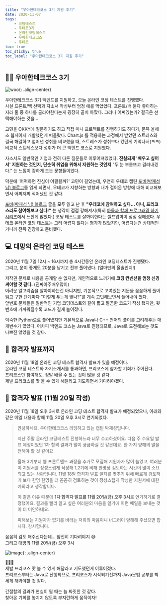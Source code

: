 ```yaml
---
title: "우아한테크코스 3기 지원 후기"
date: 2020-11-07
tags:
    - 코딩테스트
    - 우테코3기
    - 온라인코딩테스트
    - 우아한테크코스
    - 우테코
toc: true
toc_sticky: true
toc_label: "우아한테크코스 3기 지원 후기"
---
```


## 👨‍💻 우아한테크코스 3기
![woo](https://woowabros.github.io/img/2020-10-06/techcourse_poster_3nd.jpg){: .align-center}

우아한테크코스 3기 백엔드를 지원하고, 오늘 온라인 코딩 테스트를 진행했다.  
사실 프론트/백 선택과 자소서 작성부터 엄청 애를 먹었었다. 프론트/백 둘다 좋아하는지라 둘 중 하나를 골라야한다는게 굉장히 골치 아팠다. 그러나 어쩌겠는가? 결국은 선택해야하는 것을...  
  
고민을 OKKY에 질문하기도 하고 직접 미니 프로젝트를 진행하기도 하다가, 문뜩 올해 초 웹페이지 개발했던게 떠올랐다. 
Chart.js 를 적용하는 과정에서 받았던 스트레스와 결국 해결하고 얻어낸 성취를 비교했을 때, 
스트레스가 성취보다 컸던게 기억나서(ㅋㅋ) 비교적 스트레스보다 성취가 더 큰 백엔드 코스로 지원했다.  
  
자소서도 일반적인 기업과 전혀 다른 질문들로 이루어져있었다. 
**진실되게 '배우고 싶어서' 지원하는 것인지, 단순히 취업을 위해서 지원하는 것인지** 
"두 눈 부릅뜨고 걸러내겠다." 는 느낌이 강하게 드는 문항들이었다.  
  
덕분에 '어떡하면 진심이 어필될까?' 고민이 길었는데, 우연히 우테코 캡틴 
[포비(박재성 님) 블로그](https://brunch.co.kr/@javajigi#articles)를 읽게 되면서, 
우테코가 지향하는 방향과 내가 걸어온 방향에 대해 비교해보면서 어찌저찌 적어냈던 것 같다.  
  
[포비(박재성 님) 블로그](https://brunch.co.kr/@javajigi#articles) 글을 모두 읽고 난 후 
**"우테코에 참여하고 싶다... 아니, 프리코스라도 참여해보고 싶다!"** 는 생각이 점점 강해져서(특히 [아들과 함께 프로그래밍 하기 시리즈](https://brunch.co.kr/@javajigi/10)에서 느낀게 많았다.) 코딩 테스트를 잘봐야한다는 셀프압박이 점점 심해졌다. 
우테코 온라인 코딩 테스트는 그리 어렵지 않다는 평가가 많았지만, 어렵다는건 상대적인거니까 잔뜩 긴장하고 준비했다.  
  
## 💻 대망의 온라인 코딩 테스트
2020년 11월 7일 12시 ~ 16시까지 총 4시간동안 온라인 코딩테스트가 진행됐다.  
그리고, 운이 좋게도 20분을 남기고 전부 풀어냈다. (얼마만의 올솔인지!)  
  
저작권 문제로 내용을 공개할 순 없지만, 개인적으로 느끼기에 **코딩 컨벤션을 엄청 신경 써야할 것 같다.** (진짜아주매우많이)  
어려운 알고리즘을 알아야하는건 아니지만, 기본적으로 꼬여있는 지문을 꼼꼼하게 풀어 읽고 
구현 단계마다 "이렇게 푸는게 맞나?"를 계속 고민해보면서 풀어내야 했다.  
앞번호 문제들은 일반적인 기업 코딩테스트와 같이 짧고 깔끔한 코드가 작성 됐지만, 
뒷번호에 가까워질수록 코드가 길게 늘어졌다.  
  
익숙한 Python으로 풀어냈지만 기본적으로 Java나 C++ 언어의 풀이를 고려해주는 매개변수가 많았다. 
어차피 백엔드 코스는 Java로 진행되므로, Java로 도전해보는 것도 나쁘진 않았을 것 같다.  
  
## 🙏 합격자 발표까지
2020년 11월 18일 온라인 코딩 테스트 합격자 발표가 있을 예정이다.  
온라인 코딩 테스트와 자기소개서를 통과하면, 프리코스에 참가할 기회가 주어진다.  
프리코스만 참여해도, 정말 배울 수 있는 것이 많을 것 같다.  
제발 프리코스를 맛 볼 수 있게 해달라고 기도하면서 기다려야겠다.

## 👏 합격자 발표 (11월 20일 작성)
2020년 11월 18일 오후 3시로 온라인 코딩 테스트 합격자 발표가 예정되었으나, 
아래와 같은 메일 내용과 함께 11월 20일 오후 3시로 연기되었다.

> 안녕하세요.
> 우아한테크코스 리딩하고 있는 캡틴 박재성입니다.
> 
> 지난 주말 온라인 코딩테스트 진행하느라 너무 수고하셨어요.
> 다음 주 수요일 발표 예정이었던 1차 합격 결과가 많이 궁금하실 것 같은데요.
> 한 가지 양해의 말을 전해야 할 것 같아요.
> 
> 올해 3기부터 웹 프론트엔드 과정을 추가로 모집해 지원자가 많이 늘었고, 여러분이 지원서를 정성스럽게 작성해 1,2기에 비해 한명당 검토하는 시간이 많이 소요되고 있는 상황입니다.
> 11월 18일 합격자 발표 일자를 맞추기 위해 빠르게 검토하기 보다 한명 한명을 더 꼼꼼히 검토하는 것이 정성스럽게 작성한 지원서에 대한 예의라고 생각합니다.
> 
> 이 같은 이유 때문에 **1차 합격자 발표를 11월 20일(금) 오후 3시**로 연기하기로 결정했어요.
> 결과를 빨리 알고 싶은 여러분의 마음을 알기에 이런 메일을 보내는 것이 더 미안하네요.
> 
> 피해보는 지원자가 없기를 바라는 저희의 마음이니 너그러이 양해해 주셨으면 합니다.
> 감사합니다.

꼼꼼히 검토 해주신다는데... 얌전히 기다려야지 😅  
그리고 대망의 11월 20일(금) 오후 3시

![image](https://user-images.githubusercontent.com/37354145/99810649-63361480-2b87-11eb-8dde-4146321a4b3d.png){: .align-center}

🎉🎉🎉   
제발 프리코스 맛 볼 수 있게 해달라고 기도했던게 이루어졌다.  
프리코스부터는 Java로 진행되므로, 프리코스가 시작되기전까지 Java문법 공부를 빡세게 해봐야할 것 같다.  
  
간절함의 결과가 현실이 될 때는 늘 짜릿한 것 같다.  
찾아온 기회를 놓치지 않도록 부지런하게 움직이자!  